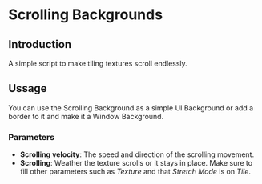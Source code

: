 # Scrolling Backgrounds
## Introduction
A simple script to make tiling textures scroll endlessly.

## Ussage
You can use the Scrolling Background as a simple UI Background or add a border to it and make it a Window Background.

### Parameters
- **Scrolling velocity**: The speed and direction of the scrolling movement.
- **Scrolling**: Weather the texture scrolls or it stays in place.
Make sure to fill other parameters such as *Texture* and that *Stretch Mode* is on *Tile*.